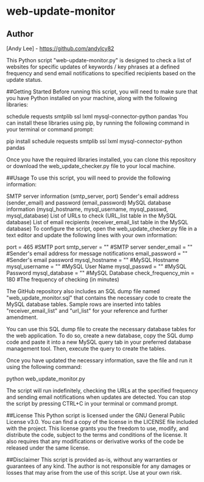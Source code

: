 # web-update-monitor

## Author
[Andy Lee] - https://github.com/andylcy82

This Python script "web-update-monitor.py" is designed to check a list of websites for specific updates of keywords / key phrases at a defined frequency and send email notifications to specified recipients based on the update status.

##Getting Started
Before running this script, you will need to make sure that you have Python installed on your machine, along with the following libraries:

schedule
requests
smtplib
ssl
lxml
mysql-connector-python
pandas
You can install these libraries using pip, by running the following command in your terminal or command prompt:

pip install schedule requests smtplib ssl lxml mysql-connector-python pandas

Once you have the required libraries installed, you can clone this repository or download the web_update_checker.py file to your local machine.

##Usage
To use this script, you will need to provide the following information:

SMTP server information (smtp_server, port)
Sender's email address (sender_email) and password (email_password)
MySQL database information (mysql_hostname, mysql_username, mysql_passwd, mysql_database)
List of URLs to check (URL_list table in the MySQL database)
List of email recipients (receiver_email_list table in the MySQL database)
To configure the script, open the web_update_checker.py file in a text editor and update the following lines with your own information:

port = 465  #SMTP port
smtp_server = ""  #SMTP server
sender_email = "" #Sender's email address for message notifications
email_password = "" #Sender's email password
mysql_hostname = "" #MySQL Hostname
mysql_username = "" #MySQL User Name
mysql_passwd = "" #MySQL Password
mysql_database = "" #MySQL Database
check_frequency_min = 180 #The frequency of checking (in minutes)

The GitHub repository also includes an SQL dump file named "web_update_monitor.sql" that contains the necessary code to create the MySQL database tables. Sample rows are inserted into tables "receiver_email_list" and "url_list" for your reference and further amendment.

You can use this SQL dump file to create the necessary database tables for the web application. To do so, create a new database, copy the SQL dump code and paste it into a new MySQL query tab in your preferred database management tool. Then, execute the query to create the tables.

Once you have updated the necessary information, save the file and run it using the following command:

python web_update_monitor.py

The script will run indefinitely, checking the URLs at the specified frequency and sending email notifications when updates are detected. You can stop the script by pressing CTRL+C in your terminal or command prompt.

##License
This Python script is licensed under the GNU General Public License v3.0. You can find a copy of the license in the LICENSE file included with the project. This license grants you the freedom to use, modify, and distribute the code, subject to the terms and conditions of the license. It also requires that any modifications or derivative works of the code be released under the same license.

##Disclaimer
This script is provided as-is, without any warranties or guarantees of any kind. The author is not responsible for any damages or losses that may arise from the use of this script. Use at your own risk.

